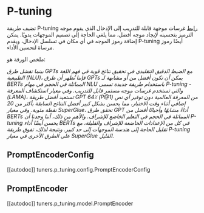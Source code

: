 # P-tuning 

تضيف طريقة P-tuning [رابط](https://hf.co/papers/2103.10385) غرسات موجهة قابلة للتدريب إلى الإدخال الذي يقوم موجه الترميز بتحسينه لإيجاد موجه أفضل، مما يلغي الحاجة إلى تصميم الموجهات يدويًا. يمكن إضافة رموز الموجه في أي مكان في تسلسل الإدخال، ويقدم P-tuning أيضًا رموز مرساة لتحسين الأداء. 

ملخص الورقة هو: 

*بينما تفشل طرق GPTs مع الضبط الدقيق التقليدي في تحقيق نتائج قوية في فهم اللغة الطبيعية (NLU)، فإننا نُظهر أن طرق GPTs يمكن أن تكون أفضل من أو مشابهة لـ BERTs المماثلة في الحجم في مهام NLU باستخدام طريقة جديدة تسمى P-tuning - والتي تستخدم غرسات موجه مستمر قابل للتدريب. وفي معيار استكشاف المعرفة (LAMA)، تستعيد أفضل طريقة GPT 64٪ (P@1) من المعرفة العالمية دون توفير أي نص إضافي أثناء وقت الاختبار، مما يحسن بشكل كبير أفضل النتائج السابقة بأكثر من 20 نقطة مئوية. وفي معيار SuperGlue، تحقق طرق GPT أداءً مشابهًا وأحيانًا أفضل من BERTs المماثلة في الحجم في التعلم الخاضع للإشراف. والأهم من ذلك، أننا وجدنا أن P-tuning يحسن أيضًا أداء BERTs في كل من الإعدادات الخاضعة للإشراف والقليلة، مع تقليل الحاجة إلى هندسة الموجهات إلى حد كبير. ونتيجة لذلك، تفوق طريقة P-tuning على الطرق الأخرى في معيار SuperGlue القليل*.

## PromptEncoderConfig

[[autodoc]] tuners.p_tuning.config.PromptEncoderConfig

## PromptEncoder

[[autodoc]] tuners.p_tuning.model.PromptEncoder